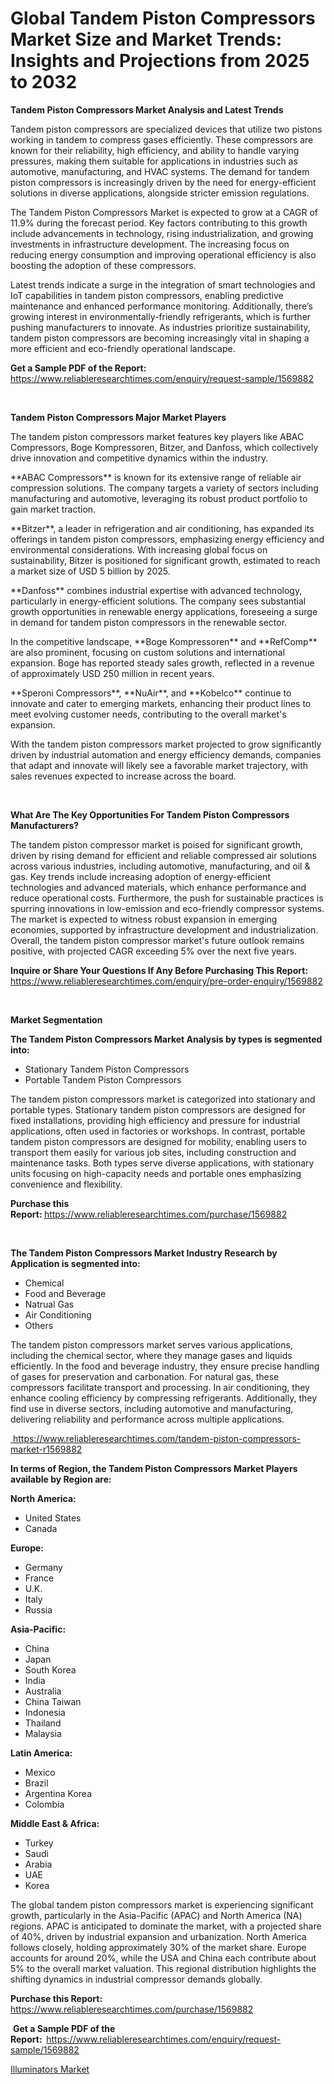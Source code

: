 <p><h1>Global Tandem Piston Compressors Market Size and Market Trends: Insights and Projections from 2025 to 2032</h1></p><p><strong>Tandem Piston Compressors Market Analysis and Latest Trends</strong></p>
<p><p>Tandem piston compressors are specialized devices that utilize two pistons working in tandem to compress gases efficiently. These compressors are known for their reliability, high efficiency, and ability to handle varying pressures, making them suitable for applications in industries such as automotive, manufacturing, and HVAC systems. The demand for tandem piston compressors is increasingly driven by the need for energy-efficient solutions in diverse applications, alongside stricter emission regulations.</p><p>The Tandem Piston Compressors Market is expected to grow at a CAGR of 11.9% during the forecast period. Key factors contributing to this growth include advancements in technology, rising industrialization, and growing investments in infrastructure development. The increasing focus on reducing energy consumption and improving operational efficiency is also boosting the adoption of these compressors. </p><p>Latest trends indicate a surge in the integration of smart technologies and IoT capabilities in tandem piston compressors, enabling predictive maintenance and enhanced performance monitoring. Additionally, there’s growing interest in environmentally-friendly refrigerants, which is further pushing manufacturers to innovate. As industries prioritize sustainability, tandem piston compressors are becoming increasingly vital in shaping a more efficient and eco-friendly operational landscape.</p></p>
<p><strong>Get a Sample PDF of the Report:&nbsp;</strong> <a href="https://www.reliableresearchtimes.com/enquiry/request-sample/1569882?utm_campaign=2989&utm_medium=2&utm_source=Github&utm_content=ia&utm_term=25032025&utm_id=tandem-piston-compressors">https://www.reliableresearchtimes.com/enquiry/request-sample/1569882</a></p>
<p>&nbsp;</p>
<p><strong>Tandem Piston Compressors Major Market Players</strong></p>
<p><p>The tandem piston compressors market features key players like ABAC Compressors, Boge Kompressoren, Bitzer, and Danfoss, which collectively drive innovation and competitive dynamics within the industry. </p><p>**ABAC Compressors** is known for its extensive range of reliable air compression solutions. The company targets a variety of sectors including manufacturing and automotive, leveraging its robust product portfolio to gain market traction. </p><p>**Bitzer**, a leader in refrigeration and air conditioning, has expanded its offerings in tandem piston compressors, emphasizing energy efficiency and environmental considerations. With increasing global focus on sustainability, Bitzer is positioned for significant growth, estimated to reach a market size of USD 5 billion by 2025.</p><p>**Danfoss** combines industrial expertise with advanced technology, particularly in energy-efficient solutions. The company sees substantial growth opportunities in renewable energy applications, foreseeing a surge in demand for tandem piston compressors in the renewable sector.</p><p>In the competitive landscape, **Boge Kompressoren** and **RefComp** are also prominent, focusing on custom solutions and international expansion. Boge has reported steady sales growth, reflected in a revenue of approximately USD 250 million in recent years. </p><p>**Speroni Compressors**, **NuAir**, and **Kobelco** continue to innovate and cater to emerging markets, enhancing their product lines to meet evolving customer needs, contributing to the overall market's expansion. </p><p>With the tandem piston compressors market projected to grow significantly driven by industrial automation and energy efficiency demands, companies that adapt and innovate will likely see a favorable market trajectory, with sales revenues expected to increase across the board.</p></p>
<p>&nbsp;</p>
<p><strong>What Are The Key Opportunities For Tandem Piston Compressors Manufacturers?</strong></p>
<p><p>The tandem piston compressor market is poised for significant growth, driven by rising demand for efficient and reliable compressed air solutions across various industries, including automotive, manufacturing, and oil & gas. Key trends include increasing adoption of energy-efficient technologies and advanced materials, which enhance performance and reduce operational costs. Furthermore, the push for sustainable practices is spurring innovations in low-emission and eco-friendly compressor systems. The market is expected to witness robust expansion in emerging economies, supported by infrastructure development and industrialization. Overall, the tandem piston compressor market's future outlook remains positive, with projected CAGR exceeding 5% over the next five years.</p></p>
<p><strong>Inquire or Share Your Questions If Any Before Purchasing This Report:</strong> <a href="https://www.reliableresearchtimes.com/enquiry/pre-order-enquiry/1569882?utm_campaign=2989&utm_medium=2&utm_source=Github&utm_content=ia&utm_term=25032025&utm_id=tandem-piston-compressors">https://www.reliableresearchtimes.com/enquiry/pre-order-enquiry/1569882</a></p>
<p>&nbsp;</p>
<p><strong>Market Segmentation</strong></p>
<p><strong>The Tandem Piston Compressors Market Analysis by types is segmented into:</strong></p>
<p><ul><li>Stationary Tandem Piston Compressors</li><li>Portable Tandem Piston Compressors</li></ul></p>
<p><p>The tandem piston compressors market is categorized into stationary and portable types. Stationary tandem piston compressors are designed for fixed installations, providing high efficiency and pressure for industrial applications, often used in factories or workshops. In contrast, portable tandem piston compressors are designed for mobility, enabling users to transport them easily for various job sites, including construction and maintenance tasks. Both types serve diverse applications, with stationary units focusing on high-capacity needs and portable ones emphasizing convenience and flexibility.</p></p>
<p><strong>Purchase this Report:&nbsp;</strong><a href="https://www.reliableresearchtimes.com/purchase/1569882?utm_campaign=2989&utm_medium=2&utm_source=Github&utm_content=ia&utm_term=25032025&utm_id=tandem-piston-compressors">https://www.reliableresearchtimes.com/purchase/1569882</a></p>
<p>&nbsp;</p>
<p><strong>The Tandem Piston Compressors Market Industry Research by Application is segmented into:</strong></p>
<p><ul><li>Chemical</li><li>Food and Beverage</li><li>Natrual Gas</li><li>Air Conditioning</li><li>Others</li></ul></p>
<p><p>The tandem piston compressors market serves various applications, including the chemical sector, where they manage gases and liquids efficiently. In the food and beverage industry, they ensure precise handling of gases for preservation and carbonation. For natural gas, these compressors facilitate transport and processing. In air conditioning, they enhance cooling efficiency by compressing refrigerants. Additionally, they find use in diverse sectors, including automotive and manufacturing, delivering reliability and performance across multiple applications.</p></p>
<p><a href="https://www.reliableresearchtimes.com/tandem-piston-compressors-market-r1569882?utm_campaign=2989&utm_medium=2&utm_source=Github&utm_content=ia&utm_term=25032025&utm_id=tandem-piston-compressors">&nbsp;https://www.reliableresearchtimes.com/tandem-piston-compressors-market-r1569882</a></p>
<p><strong>In terms of Region, the Tandem Piston Compressors Market Players available by Region are:</strong></p>
<p>
    <p> <strong> North America: </strong>
        <ul>
            <li>United States</li>
            <li>Canada</li>
        </ul>
        </p> 
    <p> <strong> Europe: </strong>
        <ul>
            <li>Germany</li>
            <li>France</li>
            <li>U.K.</li>
            <li>Italy</li>
            <li>Russia</li>
        </ul>
        </p> 
    <p> <strong> Asia-Pacific: </strong>
        <ul>
            <li>China</li>
            <li>Japan</li>
            <li>South Korea</li>
            <li>India</li>
            <li>Australia</li>
            <li>China Taiwan</li>
            <li>Indonesia</li>
            <li>Thailand</li>
            <li>Malaysia</li>
        </ul>
        </p> 
    <p> <strong> Latin America: </strong>
        <ul>
            <li>Mexico</li>
            <li>Brazil</li>
            <li>Argentina Korea</li>
            <li>Colombia</li>
        </ul>
        </p> 
    <p> <strong> Middle East & Africa: </strong>
        <ul>
            <li>Turkey</li>
            <li>Saudi</li>
            <li>Arabia</li>
            <li>UAE</li>
            <li>Korea</li>
        </ul>
    </p>
    </p>
<p><p>The global tandem piston compressors market is experiencing significant growth, particularly in the Asia-Pacific (APAC) and North America (NA) regions. APAC is anticipated to dominate the market, with a projected share of 40%, driven by industrial expansion and urbanization. North America follows closely, holding approximately 30% of the market share. Europe accounts for around 20%, while the USA and China each contribute about 5% to the overall market valuation. This regional distribution highlights the shifting dynamics in industrial compressor demands globally.</p></p>
<p><strong>Purchase this Report: </strong><a href="https://www.reliableresearchtimes.com/purchase/1569882?utm_campaign=2989&utm_medium=2&utm_source=Github&utm_content=ia&utm_term=25032025&utm_id=tandem-piston-compressors">https://www.reliableresearchtimes.com/purchase/1569882</a></p>
<p>&nbsp;<strong>Get a Sample PDF of the Report:&nbsp;&nbsp;</strong><a href="https://www.reliableresearchtimes.com/enquiry/request-sample/1569882?utm_campaign=2989&utm_medium=2&utm_source=Github&utm_content=ia&utm_term=25032025&utm_id=tandem-piston-compressors">https://www.reliableresearchtimes.com/enquiry/request-sample/1569882</a></p>
<p><strong></strong></p>
<p><p><a href="https://github.com/genayziben/Market-Research-Report-List-1/blob/main/illuminators-market.md?utm_campaign=2989&utm_medium=2&utm_source=Github&utm_content=ia&utm_term=25032025&utm_id=tandem-piston-compressors">Illuminators Market</a></p></p>